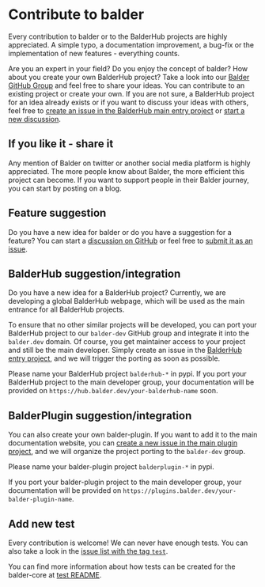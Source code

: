 # Contribute to balder

Every contribution to balder or to the BalderHub projects are highly appreciated. A simple typo, a documentation 
improvement, a bug-fix or the implementation of new features - everything counts.

Are you an expert in your field? Do you enjoy the concept of balder? How about you create your own
BalderHub project? Take a look into our [Balder GitHub Group](https://github.com/balder-dev) and feel free to share 
your ideas. You can contribute to an existing project or create your own. If you are not sure, a BalderHub project for 
an idea already exists or if you want to discuss your ideas with others, feel free to
[create an issue in the BalderHub main entry project](https://github.com/balder-dev/hub.balder.dev/issues) or
[start a new discussion](https://github.com/balder-dev/hub.balder.dev/discussions).

## If you like it - share it

Any mention of Balder on twitter or another social media platform is highly appreciated. The more people know about 
Balder, the more efficient this project can become. If you want to support people in their Balder journey, you can start
by posting on a blog.

## Feature suggestion 

Do you have a new idea for balder or do you have a suggestion for a feature? You can start a 
[discussion on GitHub](https://github.com/balder-dev/balder/discussions) or feel free to 
[submit it as an issue](https://github.com/balder-dev/balder/issues). 

## BalderHub suggestion/integration

Do you have a new idea for a BalderHub project? Currently, we are developing a global BalderHub webpage, which will 
be used as the main entrance for all BalderHub projects. 

To ensure that no other similar projects will be developed, you can port your BalderHub project to our ``balder-dev`` 
GitHub group and integrate it into the ``balder.dev`` domain. Of course, you get maintainer access to your project and
still be the main developer. Simply create an issue in the 
[BalderHub entry project](https://github.com/balder-dev/hub.balder.dev), and we will trigger the 
porting as soon as possible.

Please name your BalderHub project ``balderhub-*`` in pypi.
If you port your BalderHub project to the main developer group, your documentation will be provided on 
``https://hub.balder.dev/your-balderhub-name`` soon.

## BalderPlugin suggestion/integration

You can also create your own balder-plugin. If you want to add it to the main documentation website, you can 
[create a new issue in the main plugin project](), and we will organize the project porting to the ``balder-dev`` 
group.

Please name your balder-plugin project ``balderplugin-*`` in pypi.

If you port your balder-plugin project to the main developer group, your documentation will be provided on 
``https://plugins.balder.dev/your-balder-plugin-name``.

## Add new test

Every contribution is welcome! We can never have enough tests. You can also take a look 
in the [issue list with the tag ``test``](https://github.com/balder-dev/balder/issues).

You can find more information about how tests can be created for the balder-core at [test README](tests/README.md).